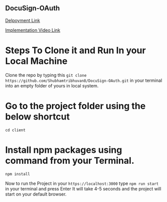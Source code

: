 ## DocuSign-OAuth

<a href='https://docu-sign-o-auth-l2ol-li82867e3-shubhamtribhuvan8.vercel.app/'>Delpoyment Link</a>

<a href='https://drive.google.com/file/d/156yASZ6UCwUNUdtcQnmI-5xPw-wLBzxC/view?usp=share_link'>Implementation Video Link</a>
 
 # Steps To Clone it and Run In your Local Machine

 Clone the repo by typing this 
```git clone https://github.com/Shubhamtribhuvan8/DocuSign-OAuth.git```
 in your terminal into an empty folder of yours in local system.

 # Go to the project folder using the below shortcut

  `cd client`

   # Install npm packages using command from your Terminal.

  `npm install`
 
  Now to run the Project in your `https://localhost:3000` type `npm run start` in your terminal and press Enter
  It will take 4-5 seconds and the project will start on your default browser.

